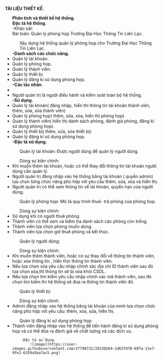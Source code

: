 ﻿**TÀI LIỆU THIẾT KẾ.**
<ul><strong>Phân tích và thiết kế hệ thống.</strong><br>
<strong>Đặc tả hệ thống.</strong><br>
	-Khảo sát:<br>
		Bài toán: Quản lý phòng họp Trường Đại Học Thông Tin Liên Lạc.<br>
		<ul>Xây dựng hệ thống quản lý phòng họp cho Trường Đại Học Thông Tin Liên Lạc.</ul>
	<strong>-Danh sách các chức năng.</strong>
		<li>Quản lý tài khoản.</li>
		<li>Quản lý phòng họp.</li>
		<li>Quản lý thành viên.</li>
		<li>Quản lý thiết bị.</li>
		<li>Quản lý đăng kí sử dụng phòng họp.</li>
	<strong>-Các tác nhân.</strong>
		<li><liNgười dùng: thầy cô trong trường có nhu cầu đăng kí sử dụng phòng họp.</li>
		<li>Người quản trị là người điều hành và kiểm soát toàn bộ hệ thống.</li>
	<strong>-Sử dụng.</strong>
		<li>Quản lý tài khoản( đăng nhập, hiển thi thông tin tài khoản thành viên, thêm, sửa, xóa thành viên)</li>
		<li>Quản lý phòng họp( thêm, sửa, xóa, hiển thị phòng họp)</li>
		<li>Quản lý thành viên( hiển thị danh sách phòng, đánh giá phòng, đăng kí sử dụng phòng họp).</li>
		<li>Quản lý thiết bị( thêm, sửa, xóa thiết bị).</li>
		<li>Quản lý đăng kí sử dụng phòng họp.</li>
	<strong>-Đặc tả sử dụng.</strong>
		<ul>Quản lý tài khoản: Được người dùng để quản lý người dùng.</ul>
		<ul>Dòng sự kiện chính:</ul>
		<li>Khi muốn thêm tài khoản, hoặc có thể thay đổi thông tin tài khoản người dùng cần quản lý.</li>
		<li>Người quản trị đăng nhập vào hệ thống bằng tài khoản ( quyền admin) lựa chọn từng chức năng phù hợp với yêu cầu thêm, sửa, xóa và hiển thị.</li>
		<li>Người quản trị có thể xem thông tin về tài khoản, quyền hạn của người dùng.</li>
		<ul>Quản lý phòng họp: Mô tả quy trình thuê- trả phòng của phòng họp.</ul>
		<ul>Dòng sự kiện chính:</ul>
		<li>Sử dụng khi có người thuê phòng.</li>
		<li>Thành viên có thể xem và kiểm tra danh sách các phòng còn trống.</li>
		<li>Thành viên lựa chọn phòng muốn dùng.</li>
		<li>Thành viên lựa chọn giờ thuê phòng và kết thúc.</li>
		<ul>Quản lý người dùng:</ul>
		<ul>Dòng sự kiện chính:</ul>
		<li>Khi muốn thêm thành viên, hoặc có sự thay đổi về thông tin thành viên, hoặc xóa thông tin , hiển thịn thông tin thành viên.</li>
		<li>Nếu lựa chọn xóa yêu cầu nhập chính xác địa chỉ ID thành viên sau đó lựa chọn xóa,thì thông tin sẽ bị xóa khỏi CSDL.</li>
		<li>Nếu lựa chọn tìm kiếm yêu cầu nhập chính xác mã thành viên, sau đó chọn tìm kiếm thì hệ thống sẽ đưa ra thông tin thành viên đó.</li>
		<ul>Quản lý thiết bị:</ul>
		<ul>Dòng sự kiện chính:</ul>
		<li>Admin đăng nhập vào hệ thống bằng tài khoản của mình lựa chọn chức năng phù hợp với yêu cầu: thêm, xóa, sửa, hiển thị.</li>
		<ul>Quản lý đăng kí sử dụng phòng họp:</ul>
		<li>Thành viên đăng nhập vào hệ thống để tiến hành đăng kí sử dụng phòng họp và có thể đưa ra đánh giá về chất lượng và các dịch vụ.</li>

		-Đặc tả sử dụng.
			![image](https://user-images.githubusercontent.com/27798732/28238264-1d63fd78-697a-11e7-9fe1-6359a5ba7ac5.png)





</ul>

